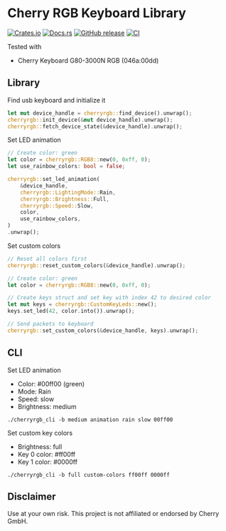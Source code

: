 # Cherry RGB Keyboard Library

[![Crates.io](https://img.shields.io/crates/v/cherryrgb.svg)](https://crates.io/crates/cherryrgb)
[![Docs.rs](https://docs.rs/cherryrgb/badge.svg)](https://docs.rs/cherryrgb)
[![GitHub release](https://img.shields.io/github/v/release/skraus-dev/cherryrgb-rs?include_prereleases)](https://github.com/skraus-dev/cherryrgb-rs/releases/latest)
[![CI](https://github.com/skraus-dev/cherryrgb-rs/workflows/CI/badge.svg)](https://github.com/skraus-dev/cherryrgb-rs/actions)

Tested with
* Cherry Keyboard G80-3000N RGB (046a:00dd)

## Library

Find usb keyboard and initialize it

```rs
let mut device_handle = cherryrgb::find_device().unwrap();
cherryrgb::init_device(&mut device_handle).unwrap();
cherryrgb::fetch_device_state(&device_handle).unwrap();
```

Set LED animation

```rs
// Create color: green
let color = cherryrgb::RGB8::new(0, 0xff, 0);
let use_rainbow_colors: bool = false;

cherryrgb::set_led_animation(
    &device_handle,
    cherryrgb::LightingMode::Rain,
    cherryrgb::Brightness::Full,
    cherryrgb::Speed::Slow,
    color,
    use_rainbow_colors,
)
.unwrap();
```

Set custom colors
```rs
// Reset all colors first
cherryrgb::reset_custom_colors(&device_handle).unwrap();

// Create color: green
let color = cherryrgb::RGB8::new(0, 0xff, 0);

// Create keys struct and set key with index 42 to desired color
let mut keys = cherryrgb::CustomKeyLeds::new();
keys.set_led(42, color.into()).unwrap();

// Send packets to keyboard
cherryrgb::set_custom_colors(&device_handle, keys).unwrap();
```

## CLI

Set LED animation

* Color: #00ff00 (green)
* Mode: Rain
* Speed: slow
* Brightness: medium

```
./cherryrgb_cli -b medium animation rain slow 00ff00
```

Set custom key colors

* Brightness: full
* Key 0 color: #ff00ff
* Key 1 color: #0000ff

```
./cherryrgb_cli -b full custom-colors ff00ff 0000ff
```

## Disclaimer

Use at your own risk.
This project is not affiliated or endorsed by Cherry GmbH. 